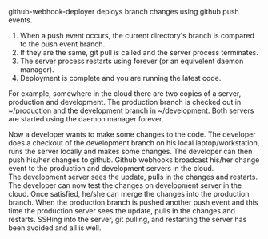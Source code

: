 github-webhook-deployer deploys branch changes using github push events.

1. When a push event occurs, the current directory's branch is compared to the push event branch.
2. If they are the same, git pull is called and the server process terminates.
3. The server process restarts using forever (or an equivelent daemon manager).
4. Deployment is complete and you are running the latest code.

For example, somewhere in the cloud there are two copies of a server, production and development.
The production branch is checked out in ~/production and the development branch in ~/development.
Both servers are started using the daemon manager forever.

Now a developer wants to make some changes to the code.  The developer does a checkout of the development
branch on his local laptop/workstation, runs the server locally and makes some changes.  The developer can then
push his/her changes to github.  Github webhooks broadcast his/her change event to the production and development servers in the cloud.  
The development server sees the update, pulls in the changes and restarts.  The developer can now test the changes on development server 
in the cloud. Once satisfied, he/she can merge the changes into the production branch. When the production branch is pushed another push
event and this time the production server sees the update, pulls in the changes and restarts.  SSHing into the server, git pulling, 
and restarting the server has been avoided and all is well.